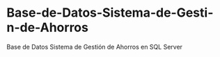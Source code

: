 # Base-de-Datos-Sistema-de-Gesti-n-de-Ahorros
Base de Datos Sistema de Gestión de Ahorros en SQL Server

